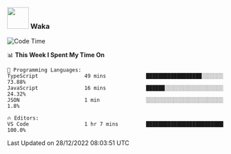 ### <img src="https://media.giphy.com/media/VgCDAzcKvsR6OM0uWg/giphy.gif" width="50"> Waka

  <!--START_SECTION:waka-->
![Code Time](http://img.shields.io/badge/Code%20Time-1%2C138%20hrs%2038%20mins-blue)

📊 **This Week I Spent My Time On** 

```text
💬 Programming Languages: 
TypeScript               49 mins             ██████████████████░░░░░░░   73.88% 
JavaScript               16 mins             ██████░░░░░░░░░░░░░░░░░░░   24.32% 
JSON                     1 min               ░░░░░░░░░░░░░░░░░░░░░░░░░   1.8%

🔥 Editors: 
VS Code                  1 hr 7 mins         █████████████████████████   100.0%

```


 Last Updated on 28/12/2022 08:03:51 UTC
<!--END_SECTION:waka-->
